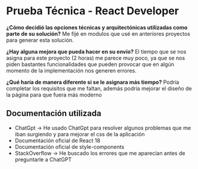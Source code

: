 # Prueba Técnica - React Developer

**¿Cómo decidió las opciones técnicas y arquitectónicas utilizadas como parte de su solución?**
Me fijé en modulos que usé en anteriores proyectos para generar esta solución.

**¿Hay alguna mejora que pueda hacer en su envío?**
El tiempo que se nos asigna para este proyecto (2 horas) me parece muy poco, ya que se nos piden bastantes funcionalidades que pueden provocar que en algún momento de la implementación nos generen errores.

**¿Qué haría de manera diferente si se le asignara más tiempo?**
Podría completar los requisitos que me faltan, además podría mejorar el diseño de la página para que fuera más moderno

## Documentación utilizada
- ChatGpt -> He usado ChatGpt para resolver algunos problemas que me iban surgiendo y para mejorar el css de la aplicación
- Documentación oficial de React 18
- Documentación oficial de style-components
- StackOverflow -> He buscado los errores que me aparecían antes de preguntarle a ChatGPT
